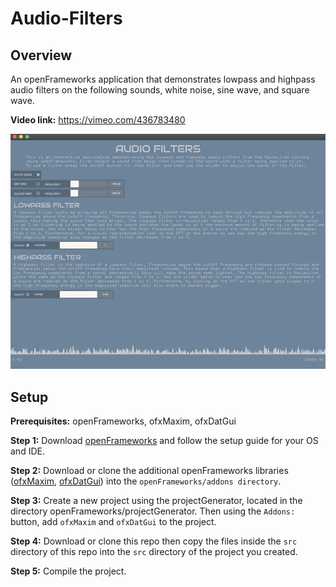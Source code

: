 # Audio-Filters

## Overview

An openFrameworks application that demonstrates lowpass and highpass audio filters on the following sounds, white noise, sine wave, and square wave.

**Video link:** https://vimeo.com/436783480

![](preview.gif)

## Setup

**Prerequisites:** openFrameworks, ofxMaxim, ofxDatGui

**Step 1:** Download [openFrameworks](https://openframeworks.cc/download/) and follow the setup guide for your OS and IDE.

**Step 2:** Download or clone the additional openFrameworks libraries ([ofxMaxim](https://github.com/micknoise/Maximilian), [ofxDatGui](https://github.com/braitsch/ofxDatGui)) into the ```openFrameworks/addons directory```.

**Step 3:** Create a new project using the projectGenerator, located in the directory openFrameworks/projectGenerator. Then using the ```Addons:``` button, add ```ofxMaxim``` and ```ofxDatGui``` to the project.

**Step 4:** Download or clone this repo then copy the files inside the ```src``` directory of this repo into the ```src``` directory of the project you created.

**Step 5:** Compile the project.

